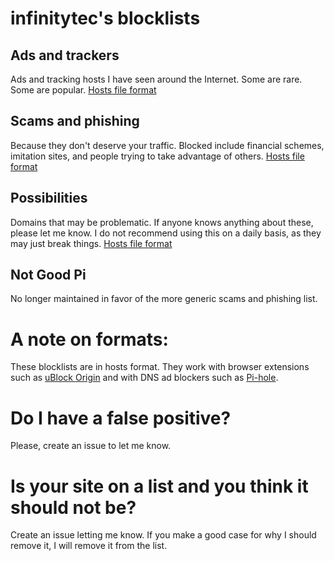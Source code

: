 # infinitytec's blocklists

## Ads and trackers
Ads and tracking hosts I have seen around the Internet. Some are rare. Some are popular.
[Hosts file format](https://github.com/infinitytec/blocklists/raw/master/ads-and-trackers.txt)

## Scams and phishing
Because they don't deserve your traffic. Blocked include financial schemes, imitation sites, and people trying to take advantage of others.
[Hosts file format](https://github.com/infinitytec/blocklists/raw/master/scams-and-phishing.txt)

## Possibilities
Domains that may be problematic. If anyone knows anything about these, please let me know. I do not recommend using this on a daily basis, as they may just break things.
[Hosts file format](https://github.com/infinitytec/blocklists/raw/master/possibilities.txt)

## Not Good Pi
No longer maintained in favor of the more generic scams and phishing list.

# A note on formats:
These blocklists are in hosts format. They work with browser extensions such as [uBlock Origin](https://github.com/gorhill/uBlock) and with DNS ad blockers such as [Pi-hole](https://pi-hole.net/).

# Do I have a false positive?
Please, create an issue to let me know.

# Is your site on a list and you think it should not be?
Create an issue letting me know. If you make a good case for why I should remove it, I will remove it from the list.

